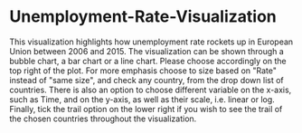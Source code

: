 # Unemployment-Rate-Visualization

This visualization highlights how unemployment rate rockets up in European Union between 2006 and 2015. The visualization can be shown through a bubble chart, a bar chart or a line chart. Please choose accordingly on the top right of the plot. For more emphasis choose to size based on "Rate" instead of "same size", and check any country, from the drop down list of countries. There is also an option to choose different variable on the x-axis, such as Time, and on the y-axis, as well as their scale, i.e. linear or log. Finally, tick the trail option on the lower right if you wish to see the trail of the chosen countries throughout the visualization.
